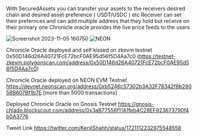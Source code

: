
With SecuredAssets you can transfer your assets to the receivers desired chain and desired asset preference ( USDT/USDC ) etc
Receiver can set their prefernces and can add multiple address that they hold but receive on their primary one
Chronicle oracle provides the live price feeds to the users 


![Screenshot 2023-11-05 160750](https://github.com/KENILSHAHH/ETHLisbon2023/assets/93181200/c1873ee9-ad96-4fee-bba1-b997808aff16)
![NEON](https://github.com/KENILSHAHH/ETHLisbon2023/assets/93181200/67921500-ce14-4490-8947-8cd0d072ca5a)


Chronicle Oracle deployed and self kissed on zkevm testnet 0x50D146d26A40721FcE72bcF0AE95d56f5D4Aa7c0 (https://testnet-zkevm.polygonscan.com/address/0x50D146d26A40721FcE72bcF0AE95d56f5D4Aa7c0)

Chronicle Oracle deployed on NEON EVM Testnet https://devnet.neonscan.org/address/0xb5246c57302b3A32F78342f8b28058B607Bf1b7E [more than 5000 transactions]

Deployed Chronicle Oracle on Gnosis Testnet https://gnosis-chiado.blockscout.com/address/0x3aB77556f11A1feb4C28EF923673790f4b0A3776

Tweet Link
https://twitter.com/KenilShahh/status/1721112232975548558

